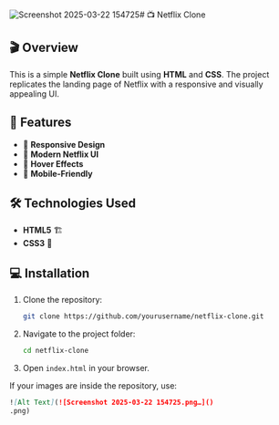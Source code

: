 ![Screenshot 2025-03-22 154725](https://github.com/user-attachments/assets/9e0d6f9e-bb53-46fc-bd77-4d0e79b27e17)# 📺 Netflix Clone


## 🎬 Overview
This is a simple **Netflix Clone** built using **HTML** and **CSS**. The project replicates the landing page of Netflix with a responsive and visually appealing UI.

## 🚀 Features
- 🎨 **Responsive Design**
- 📌 **Modern Netflix UI**
- 🎥 **Hover Effects**
- 📱 **Mobile-Friendly**



## 🛠️ Technologies Used
- **HTML5** 🏗️
- **CSS3** 🎨

## 💻 Installation
1. Clone the repository:
   ```bash
   git clone https://github.com/yourusername/netflix-clone.git
   ```
2. Navigate to the project folder:
   ```bash
   cd netflix-clone
   ```
3. Open `index.html` in your browser.


If your images are inside the repository, use:
```markdown
![Alt Text](![Screenshot 2025-03-22 154725.png…]()
.png)
```


